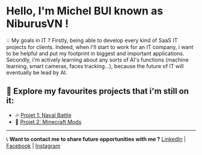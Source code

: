 # Hello, I'm Michel BUI known as NiburusVN !


💡 My goals in IT ?
Firstly, being able to develop every kind of SaaS IT projects for clients. Indeed, when I'll start to work for an IT company, i want to be helpful and put my footprint in biggest and important applications.
Secondly, i'm actively learning about any sorts of AI's functions (machine learning, smart cameras, faces tracking...), because the future of IT will eventually be lead by AI.



## 🌟 Explore my favourites projects that i'm still on it: 
- 🔥 [Projet 1: Naval Battle](https://github.com/NiburusVN/Naval_Battle_MBUI)
- 🚀 [Projet 2: Minecraft Mods](https://github.com/NiburusVN/MC_MOD_ZombieCraft)

---
📞 **Want to contact me to share future opportunities with me ?** 
[LinkedIn](https://www.linkedin.com/in/michel-bui-strasbourg/) | [Facebook](https://www.facebook.com/profile.php?id=61572921323514) | [Instagram](https://www.instagram.com/niburusvn/?next=%2F)

